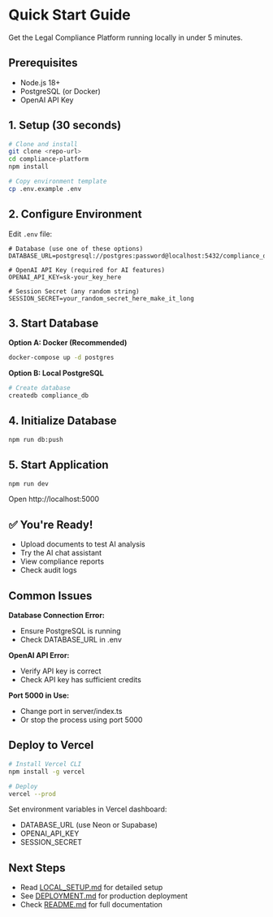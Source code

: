 # Quick Start Guide

Get the Legal Compliance Platform running locally in under 5 minutes.

## Prerequisites

- Node.js 18+
- PostgreSQL (or Docker)
- OpenAI API Key

## 1. Setup (30 seconds)

```bash
# Clone and install
git clone <repo-url>
cd compliance-platform
npm install

# Copy environment template
cp .env.example .env
```

## 2. Configure Environment

Edit `.env` file:

```env
# Database (use one of these options)
DATABASE_URL=postgresql://postgres:password@localhost:5432/compliance_db

# OpenAI API Key (required for AI features)
OPENAI_API_KEY=sk-your_key_here

# Session Secret (any random string)
SESSION_SECRET=your_random_secret_here_make_it_long
```

## 3. Start Database

**Option A: Docker (Recommended)**
```bash
docker-compose up -d postgres
```

**Option B: Local PostgreSQL**
```bash
# Create database
createdb compliance_db
```

## 4. Initialize Database

```bash
npm run db:push
```

## 5. Start Application

```bash
npm run dev
```

Open http://localhost:5000

## ✅ You're Ready!

- Upload documents to test AI analysis
- Try the AI chat assistant
- View compliance reports
- Check audit logs

## Common Issues

**Database Connection Error:**
- Ensure PostgreSQL is running
- Check DATABASE_URL in .env

**OpenAI API Error:**
- Verify API key is correct
- Check API key has sufficient credits

**Port 5000 in Use:**
- Change port in server/index.ts
- Or stop the process using port 5000

## Deploy to Vercel

```bash
# Install Vercel CLI
npm install -g vercel

# Deploy
vercel --prod
```

Set environment variables in Vercel dashboard:
- DATABASE_URL (use Neon or Supabase)
- OPENAI_API_KEY
- SESSION_SECRET

## Next Steps

- Read [LOCAL_SETUP.md](./LOCAL_SETUP.md) for detailed setup
- See [DEPLOYMENT.md](./DEPLOYMENT.md) for production deployment
- Check [README.md](./README.md) for full documentation
